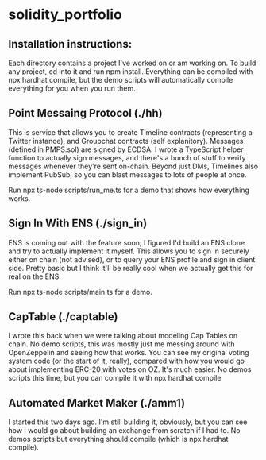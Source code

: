 # solidity_portfolio

## Installation instructions: 

Each directory contains a project I've worked on or am working on. To build any project, cd into it and run npm install. Everything can be compiled with npx hardhat compile, but the demo scripts will automatically compile everything for you when you run them.

## Point Messaing Protocol (./hh)

This is service that allows you to create Timeline contracts (representing a Twitter instance), and Groupchat contracts (self explanitory). Messages (defined in PMPS.sol) are signed by ECDSA. I wrote a TypeScript helper function to actually sign messages, and there's a bunch of stuff to verify messages whenever they're sent on-chain. Beyond just DMs, Timelines also implement PubSub, so you can blast messages to lots of people at once.

Run npx ts-node scripts/run_me.ts for a demo that shows how everything works.

## Sign In With ENS (./sign_in)

ENS is coming out with the feature soon; I figured I'd build an ENS clone and try to actually implement it myself. This allows you to sign in securely either on chain (not advised), or to query your ENS profile and sign in client side. Pretty basic but I think it'll be really cool when we actually get this for real on the ENS.

Run npx ts-node scripts/main.ts for a demo.

## CapTable (./captable)

I wrote this back when we were talking about modeling Cap Tables on chain. No demo scripts, this was mostly just me messing around with OpenZeppelin and seeing how that works. You can see my original voting system code (or the start of it, really), compared with how you would go about implementing ERC-20 with votes on OZ. It's much easier. No demos scripts this time, but you can compile it with npx hardhat compile

## Automated Market Maker (./amm1)

I started this two days ago. I'm still building it, obviously, but you can see how I would go about building an exchange from scratch if I had to. No demos scripts but everything should compile (which is npx hardhat compile).